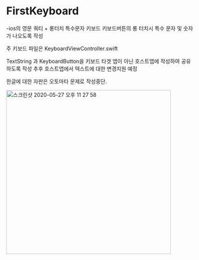 # FirstKeyboard

-ios의 영문 쿼티 + 롱터치 특수문자 키보드 
키보드버튼의 롱 터치시 특수 문자 및 숫자가 나오도록 작성

주 키보드 파일은 KeyboardViewController.swift

TextString 과 KeyboardButton을 키보드 타겟 앱이 아닌 호스트앱에 작성하여 공유하도록 작성
추후 호스트앱에서 텍스트에 대한 변경지원 예정

한글에 대한 자판은 오토마타 문제로 작성중단.

<div>
  <img width="439" alt="스크린샷 2020-05-27 오후 11 27 58" src="https://user-images.githubusercontent.com/33385465/83033215-c7ad6680-a071-11ea-8674-74c4c9e9a9b1.png">
